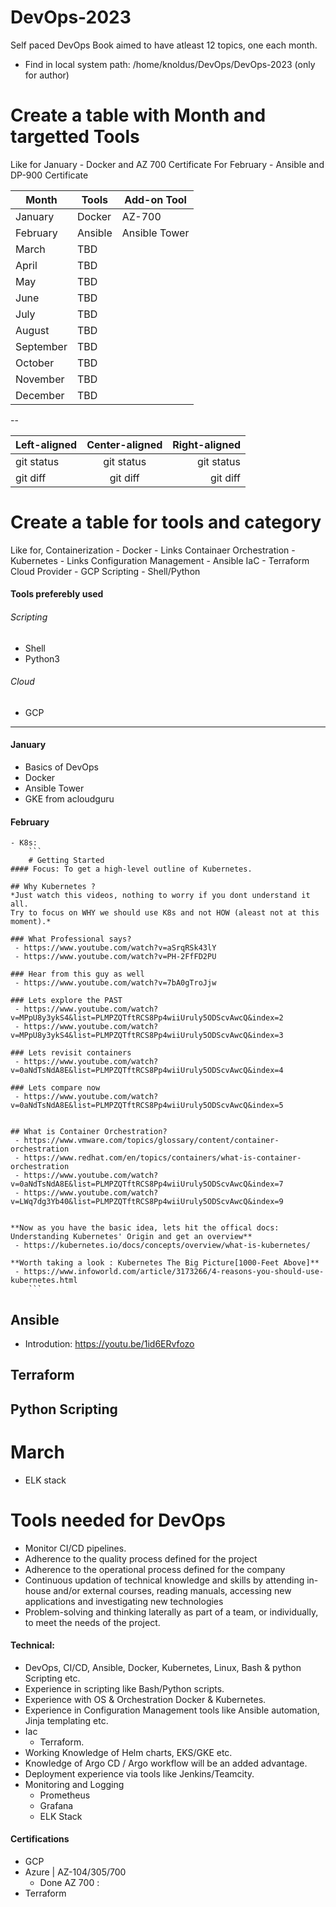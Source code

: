 # DevOps-2023
Self paced DevOps Book aimed to have atleast 12 topics, one each month.
- Find in local system path: /home/knoldus/DevOps/DevOps-2023 (only for author)
# Create a table with Month and targetted Tools #
Like for January - Docker and AZ 700 Certificate
For February - Ansible and DP-900 Certificate

| Month     | Tools  | Add-on Tool   |
| ----------| -------|---------------|
| January   | Docker | AZ-700        |
| February  | Ansible| Ansible Tower |
| March     | TBD    |               |
| April     | TBD    |               |
| May       | TBD    |               |
| June      | TBD    |               |
| July      | TBD    |               |
| August    | TBD    |               |
| September | TBD    |               |
| October   | TBD    |               |
| November  | TBD    |               |    
| December  | TBD    |               |


--

| Left-aligned | Center-aligned | Right-aligned |
| :---         |     :---:      |          ---: |
| git status   | git status     | git status    |
| git diff     | git diff       | git diff      |



# Create a table for tools and category
Like for, 
Containerization - Docker  - Links
Containaer Orchestration - Kubernetes   - Links
Configuration Management - Ansible
IaC - Terraform
Cloud Provider - GCP
Scripting - Shell/Python

#### Tools preferebly used
###### Scripting
- Shell
- Python3

###### Cloud 
- GCP

-------------------------------------------
#### January
- Basics of DevOps
- Docker
- Ansible Tower
- GKE from acloudguru
#### February
```
- K8s: 
    ```
    # Getting Started
#### Focus: To get a high-level outline of Kubernetes.

## Why Kubernetes ? 
*Just watch this videos, nothing to worry if you dont understand it all.
Try to focus on WHY we should use K8s and not HOW (aleast not at this moment).*

### What Professional says? 
 - https://www.youtube.com/watch?v=aSrqRSk43lY
 - https://www.youtube.com/watch?v=PH-2FfFD2PU

### Hear from this guy as well
 - https://www.youtube.com/watch?v=7bA0gTroJjw

### Lets explore the PAST
 - https://www.youtube.com/watch?v=MPpU8y3ykS4&list=PLMPZQTftRCS8Pp4wiiUruly5ODScvAwcQ&index=2
 - https://www.youtube.com/watch?v=MPpU8y3ykS4&list=PLMPZQTftRCS8Pp4wiiUruly5ODScvAwcQ&index=3

### Lets revisit containers
 - https://www.youtube.com/watch?v=0aNdTsNdA8E&list=PLMPZQTftRCS8Pp4wiiUruly5ODScvAwcQ&index=4

### Lets compare now
 - https://www.youtube.com/watch?v=0aNdTsNdA8E&list=PLMPZQTftRCS8Pp4wiiUruly5ODScvAwcQ&index=5


## What is Container Orchestration?
 - https://www.vmware.com/topics/glossary/content/container-orchestration
 - https://www.redhat.com/en/topics/containers/what-is-container-orchestration
 - https://www.youtube.com/watch?v=0aNdTsNdA8E&list=PLMPZQTftRCS8Pp4wiiUruly5ODScvAwcQ&index=7
 - https://www.youtube.com/watch?v=LWq7dg3Yb40&list=PLMPZQTftRCS8Pp4wiiUruly5ODScvAwcQ&index=9


**Now as you have the basic idea, lets hit the offical docs: Understanding Kubernetes' Origin and get an overview**
 - https://kubernetes.io/docs/concepts/overview/what-is-kubernetes/

**Worth taking a look : Kubernetes The Big Picture[1000-Feet Above]**
 - https://www.infoworld.com/article/3173266/4-reasons-you-should-use-kubernetes.html
    ```
```
## Ansible 
- Introdution: https://youtu.be/1id6ERvfozo

## Terraform
## Python Scripting

# March
- ELK stack

# Tools needed for DevOps
- Monitor CI/CD pipelines.
- Adherence to the quality process defined for the project
- Adherence to the operational process defined for the company
- Continuous updation of technical knowledge and skills by attending in-house and/or external courses, reading manuals, accessing new applications and investigating new technologies
- Problem-solving and thinking laterally as part of a team, or individually, to meet the needs of the project.
 
#### Technical:
- DevOps, CI/CD, Ansible, Docker, Kubernetes, Linux, Bash & python Scripting etc.
- Experience in scripting like Bash/Python scripts.
- Experience with OS & Orchestration Docker & Kubernetes.
- Experience in Configuration Management tools like Ansible automation, Jinja templating etc.
- Iac
    - Terraform.
- Working Knowledge of Helm charts, EKS/GKE etc.
- Knowledge of Argo CD / Argo workflow will be an added advantage.
- Deployment experience via tools like Jenkins/Teamcity.
- Monitoring and Logging
    - Prometheus
    - Grafana
    - ELK Stack
 
#### Certifications
- GCP
- Azure | AZ-104/305/700
    - Done AZ 700 : 
- Terraform
